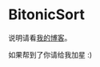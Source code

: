 # BitonicSort

说明请看[我的博客](https://hellolzc.github.io/2018/04/bitonic-sort-without-padding/)。

如果帮到了你请给我加星 :)

